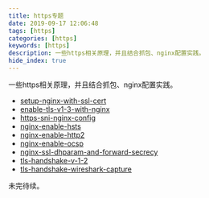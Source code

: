```yaml
---
title: https专题
date: 2019-09-17 12:06:48
tags: [https]
categories: [https]
keywords: [https]
description: 一些https相关原理，并且结合抓包、nginx配置实践。
hide_index: true
---
```


一些https相关原理，并且结合抓包、nginx配置实践。
- [setup-nginx-with-ssl-cert](/posts/setup-nginx-with-ssl-cert)
- [enable-tls-v1-3-with-nginx](/posts/enable-tls-v1-3-with-nginx)
- [https-sni-nginx-config](/posts/https-sni-nginx-config)
- [nginx-enable-hsts](/posts/nginx-enable-hsts)
- [nginx-enable-http2](/posts/nginx-enable-http2)
- [nginx-enable-ocsp](/posts/nginx-enable-ocsp)
- [nginx-ssl-dhparam-and-forward-secrecy](/posts/nginx-ssl-dhparam-and-forward-secrecy)
- [tls-handshake-v-1-2](/posts/tls-handshake-v-1-2)
- [tls-handshake-wireshark-capture](/posts/tls-handshake-wireshark-capture)

未完待续。